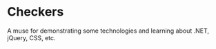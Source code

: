 Checkers
========

A muse for demonstrating some technologies and learning about .NET, jQuery, CSS, etc.